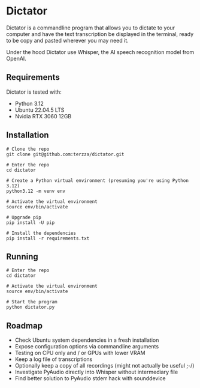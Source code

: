# Dictator
Dictator is a commandline program that allows you to dictate to your computer
and have the text transcription be displayed in the terminal, ready to be copy
and pasted wherever you may need it.

Under the hood Dictator use Whisper, the AI speech recognition model from
OpenAI.



## Requirements
Dictator is tested with:
* Python 3.12
* Ubuntu 22.04.5 LTS
* Nvidia RTX 3060 12GB



## Installation
```
# Clone the repo
git clone git@github.com:terzza/dictator.git

# Enter the repo
cd dictator

# Create a Python virtual environment (presuming you're using Python 3.12)
python3.12 -m venv env

# Activate the virtual environment
source env/bin/activate

# Upgrade pip
pip install -U pip

# Install the dependencies
pip install -r requirements.txt

```



## Running
```
# Enter the repo
cd dictator

# Activate the virtual environment
source env/bin/activate

# Start the program
python dictator.py
```



## Roadmap
* Check Ubuntu system dependencies in a fresh installation
* Expose configuration options via commandline arguments
* Testing on CPU only and / or GPUs with lower VRAM
* Keep a log file of transcriptions
* Optionally keep a copy of all recordings (might not actually be useful ;-/)
* Investigate PyAudio directly into Whisper without intermediary file
* Find better solution to PyAudio stderr hack with sounddevice
